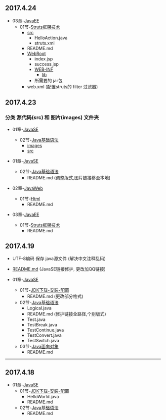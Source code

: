 ## 2017.4.24

- 03章-[JavaEE](/03章-JavaEE)
  - 01节-[Struts框架技术](/03章-JavaEE/01节-Struts框架技术)
    - [src](/03章-JavaEE/01节-Struts框架技术/src)
      - HelloAction.java
      - struts.xml
    - README.md
    - [WebRoot](/03章-JavaEE/01节-Struts框架技术/WebRoot)
      - index.jsp
      - success.jsp
      - [WEB-INF](/03章-JavaEE/01节-Struts框架技术/WebRoot/WEB-INF)
        - [lib](/03章-JavaEE/01节-Struts框架技术/WebRoot/WEB-INF/lib)
	  - 所需要的 jar包
	- web.xml (配置struts的 filter 过滤器)

## 2017.4.23

### 分类 源代码(src) 和 图片(images) 文件夹
- 01章-[JavaSE](/01章-JavaSE)
  - 02节-[Java基础语法](/01章-JavaSE/02节-Java基础语法)
    - [images](/01章-JavaSE/02节-Java基础语法/images)
    - [src](/01章-JavaSE/02节-Java基础语法/src)

- 01章-[JavaSE](/01章-JavaSE)
  - 02节-[Java基础语法](/01章-JavaSE/02节-Java基础语法)
    - README.md (调整版式,图片链接移至本地)

- 02章-[JavaWeb](/02章-JavaWeb)
  - 01节-[Html](/02章-JavaWeb/01节-Html)
    - README.md

- 03章-[JavaEE](/03章-JavaEE)
  - 01节-[Struts框架技术](/03章-JavaEE/01节-Struts框架技术)
    - README.md

## 2017.4.19

- UTF-8编码 保存 java源文件 (解决中文注释乱码)
- [README.md](/README.md) (JavaSE链接修护, 更改加QQ链接)

- 01章-[JavaSE](/01章-JavaSE)
	- 01节-[JDK下载-安装-配置](/01章-JavaSE/01节-JDK下载-安装-配置)
		- README.md (更改部分格式)
	- 02节-[Java基础语法](/01章-JavaSE/02节-Java基础语法)
		- Logical.java
		- README.md (修护链接全路径,个别版式)
		- Test.java
		- TestBreak.java
		- TestContinue.java
		- TestConvert.java
		- TestSwitch.java
	- 03节-[Java面向对象](/01章-JavaSE/03节-Java面向对象)
		- README.md

---

## 2017.4.18

- 01章-[JavaSE](/01章-JavaSE)
	- 01节-[JDK下载-安装-配置](/01章-JavaSE/01节-JDK下载-安装-配置)
		- HelloWorld.java
		- README.md
	- 02节-[Java基础语法](/01章-JavaSE/02节-Java基础语法)
		- README.md